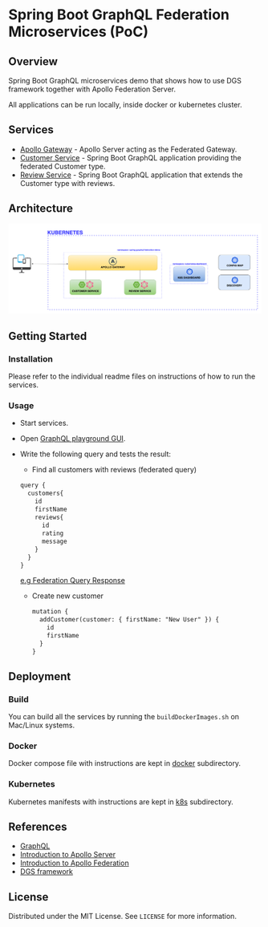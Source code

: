 # Spring Boot GraphQL Federation Microservices (PoC)

## Overview

Spring Boot GraphQL microservices demo that shows how to use DGS framework together with Apollo Federation Server.

All applications can be run locally, inside docker or kubernetes cluster.

## Services

* [Apollo Gateway](./gateway) - Apollo Server acting as the Federated Gateway.
* [Customer Service](./customer-service) - Spring Boot GraphQL application providing the federated Customer type.
* [Review Service](./review-service) - Spring Boot GraphQL application that extends the Customer type with reviews.


## Architecture

![k8s-dashboard](./_docs/img/architecture.png)

## Getting Started

### Installation

Please refer to the individual readme files on instructions of how to run the services.

###  Usage
* Start services.

* Open [GraphQL playground GUI](http://localhost:4000/).

* Write the following query and tests the result:
  -  Find all customers with reviews (federated query)
    ```
    query {
      customers{
        id
        firstName
        reviews{
          id
          rating
          message
        }
      }
    }
    ```
  [e.g Federation Query Response](./_docs/img/federation-query.png)

  - Create new customer
    ```
    mutation {
      addCustomer(customer: { firstName: "New User" }) {
        id
        firstName
      }
    }
    ```

## Deployment

### Build

You can build all the services by running the `buildDockerImages.sh` on Mac/Linux systems.

### Docker

Docker compose file with instructions are kept in [docker](./docker) subdirectory.

### Kubernetes

Kubernetes manifests with instructions are kept in [k8s](./k8s) subdirectory.


## References

* [GraphQL](https://graphql.org/)
* [Introduction to Apollo Server](https://www.apollographql.com/docs/apollo-server/)
* [Introduction to Apollo Federation](https://www.apollographql.com/docs/federation/)
* [DGS framework](https://netflix.github.io/dgs/)

## License

Distributed under the MIT License. See `LICENSE` for more information.